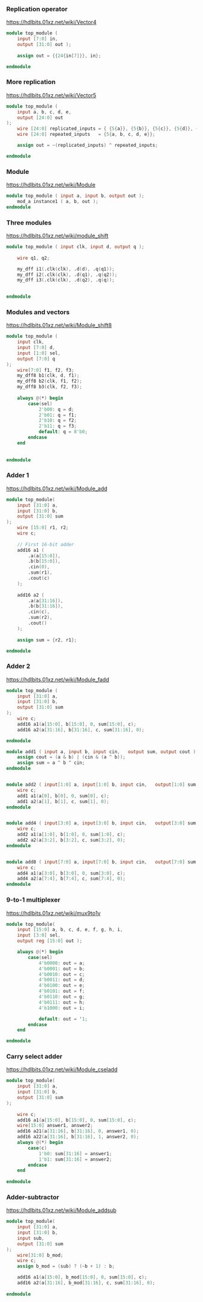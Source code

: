 


### Replication operator

https://hdlbits.01xz.net/wiki/Vector4

```verilog
module top_module (
    input [7:0] in,
    output [31:0] out );
    
    assign out = {{24{in[7]}}, in};

endmodule

```

### More replication

https://hdlbits.01xz.net/wiki/Vector5

```verilog
module top_module (
    input a, b, c, d, e,
    output [24:0] out
);
    wire [24:0] replicated_inputs = { {5{a}}, {5{b}}, {5{c}}, {5{d}}, {5{e}} };
    wire [24:0] repeated_inputs   = {5{a, b, c, d, e}};

    assign out = ~(replicated_inputs) ^ repeated_inputs;

endmodule

```


### Module

https://hdlbits.01xz.net/wiki/Module

```verilog
module top_module ( input a, input b, output out );
    mod_a instance1 ( a, b, out );
endmodule
```


### Three modules

https://hdlbits.01xz.net/wiki/module_shift


```verilog
module top_module ( input clk, input d, output q );
	
    wire q1, q2;

    my_dff i1(.clk(clk), .d(d), .q(q1)); 
    my_dff i2(.clk(clk), .d(q1), .q(q2)); 
    my_dff i3(.clk(clk), .d(q2), .q(q)); 

    
endmodule
```


### Modules and vectors

https://hdlbits.01xz.net/wiki/Module_shift8

```verilog
module top_module ( 
    input clk, 
    input [7:0] d, 
    input [1:0] sel, 
    output [7:0] q 
);
    wire[7:0] f1, f2, f3;
    my_dff8 b1(clk, d, f1);
    my_dff8 b2(clk, f1, f2);
    my_dff8 b3(clk, f2, f3);
    
    always @(*) begin
        case(sel)
            2'b00: q = d;  
            2'b01: q = f1;
            2'b10: q = f2;
            2'b11: q = f3;
            default: q = 8'b0;
        endcase
    end
    
    
endmodule
```

### Adder 1

https://hdlbits.01xz.net/wiki/Module_add

```verilog
module top_module(
    input [31:0] a,
    input [31:0] b,
    output [31:0] sum
);
    wire [15:0] r1, r2;
    wire c;
    
    // First 16-bit adder
    add16 a1 (
        .a(a[15:0]), 
        .b(b[15:0]), 
        .cin(0),
        .sum(r1), 
        .cout(c)
    );
    
    add16 a2 (
        .a(a[31:16]), 
        .b(b[31:16]), 
        .cin(c),
        .sum(r2), 
        .cout()
    );
 
    assign sum = {r2, r1}; 

endmodule
```


### Adder 2

https://hdlbits.01xz.net/wiki/Module_fadd

```verilog
module top_module (
    input [31:0] a,
    input [31:0] b,
    output [31:0] sum
);
    wire c;
    add16 a1(a[15:0], b[15:0], 0, sum[15:0], c);
    add16 a2(a[31:16], b[31:16], c, sum[31:16], 0);

endmodule

module add1 ( input a, input b, input cin,   output sum, output cout );
    assign cout = (a & b) | (cin & (a ^ b));
    assign sum = a ^ b ^ cin;
endmodule


module add2 ( input[1:0] a, input[1:0] b, input cin,   output[1:0] sum, output cout );
    wire c;
    add1 a1(a[0], b[0], 0, sum[0], c);
    add1 a2(a[1], b[1], c, sum[1], 0);
endmodule


module add4 ( input[3:0] a, input[3:0] b, input cin,   output[3:0] sum, output cout );
    wire c;
    add2 a1(a[1:0], b[1:0], 0, sum[1:0], c);
    add2 a2(a[3:2], b[3:2], c, sum[3:2], 0);
endmodule


module add8 ( input[7:0] a, input[7:0] b, input cin,   output[7:0] sum, output cout );
    wire c;
    add4 a1(a[3:0], b[3:0], 0, sum[3:0], c);
    add4 a2(a[7:4], b[7:4], c, sum[7:4], 0);
endmodule
```

### 9-to-1 multiplexer

https://hdlbits.01xz.net/wiki/mux9to1v

```verilog
module top_module( 
    input [15:0] a, b, c, d, e, f, g, h, i,
    input [3:0] sel,
    output reg [15:0] out );

    always @(*) begin
        case(sel)
            4'b0000: out = a;  
            4'b0001: out = b;  
            4'b0010: out = c;  
            4'b0011: out = d;  
            4'b0100: out = e;  
            4'b0101: out = f;  
            4'b0110: out = g;  
            4'b0111: out = h;
            4'b1000: out = i;

            default: out = '1;
        endcase
    end

endmodule


```

### Carry select adder

https://hdlbits.01xz.net/wiki/Module_cseladd

```verilog
module top_module(
    input [31:0] a,
    input [31:0] b,
    output [31:0] sum
);
	
    wire c;
    add16 a1(a[15:0], b[15:0], 0, sum[15:0], c);
    wire[15:0] answer1, answer2;
    add16 a21(a[31:16], b[31:16], 0, answer1, 0);
    add16 a22(a[31:16], b[31:16], 1, answer2, 0);
    always @(*) begin
        case(c)
            1'b0: sum[31:16] = answer1;
            1'b1: sum[31:16] = answer2;
        endcase
    end
    
endmodule
```

### Adder-subtractor

https://hdlbits.01xz.net/wiki/Module_addsub

```verilog
module top_module(
    input [31:0] a,
    input [31:0] b,
    input sub,
    output [31:0] sum
);
    wire[31:0] b_mod;
    wire c;
    assign b_mod = (sub) ? (~b + 1) : b;

    add16 a1(a[15:0], b_mod[15:0], 0, sum[15:0], c);
    add16 a2(a[31:16], b_mod[31:16], c, sum[31:16], 0);
    
endmodule
```
